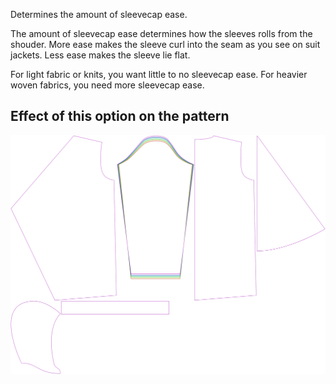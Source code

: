 
Determines the amount of sleevecap ease.

<Note>

The amount of sleevecap ease determines how the sleeves rolls from the shouder.
More ease makes the sleeve curl into the seam as you see on suit jackets. Less ease makes the sleeve lie flat.

For light fabric or knits, you want little to no sleevecap ease. For heavier woven fabrics, you need more sleevecap ease.

</Note>


## Effect of this option on the pattern
![This image shows the effect of this option by superimposing several variants that have a different value for this option](yuri_sleevecapease_sample.svg "Effect of this option on the pattern")
